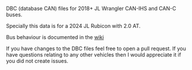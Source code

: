 DBC (database CAN) files for 2018+ JL Wrangler CAN-IHS and CAN-C buses.

Specially this data is for a 2024 JL Rubicon with 2.0 AT.  

Bus behaviour is documented in the [wiki](https://github.com/darksotmoon/jlcan/wiki)

If you have changes to the DBC files feel free to open a pull request.  If you have questions relating to any other vehicles then I would appreciate it if you did not create issues.
